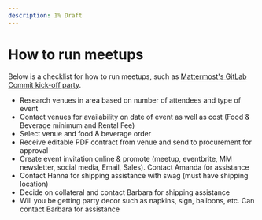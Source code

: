 ```yaml
---
description: 1% Draft
---
```


# How to run meetups

Below is a checklist for how to run meetups, such as [Mattermost's GitLab Commit kick-off party](https://www.eventbrite.com/e/gitlab-commit-kickoff-party-tickets-85844347755).

* Research venues in area based on number of attendees and type of event
* Contact venues for availability on date of event as well as cost \(Food & Beverage minimum and Rental Fee\)
* Select venue and food & beverage order
* Receive editable PDF contract from venue and send to procurement for approval
* Create event invitation online & promote \(meetup, eventbrite, MM newsletter, social media, Email, Sales\). Contact Amanda for assistance
* Contact Hanna for shipping assistance with swag \(must have shipping location\)
* Decide on collateral and contact Barbara for shipping assistance
* Will you be getting party decor such as napkins, sign, balloons, etc. Can contact Barbara for assistance

